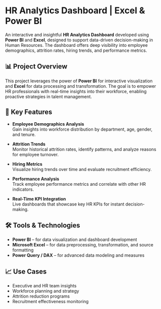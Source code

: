 # HR Analytics Dashboard | Excel & Power BI

An interactive and insightful **HR Analytics Dashboard** developed using **Power BI** and **Excel**, designed to support data-driven decision-making in Human Resources. The dashboard offers deep visibility into employee demographics, attrition rates, hiring trends, and performance metrics.

## 📊 Project Overview

This project leverages the power of **Power BI** for interactive visualization and **Excel** for data processing and transformation. The goal is to empower HR professionals with real-time insights into their workforce, enabling proactive strategies in talent management.

## 🚀 Key Features

- **Employee Demographics Analysis**  
  Gain insights into workforce distribution by department, age, gender, and tenure.

- **Attrition Trends**  
  Monitor historical attrition rates, identify patterns, and analyze reasons for employee turnover.

- **Hiring Metrics**  
  Visualize hiring trends over time and evaluate recruitment efficiency.

- **Performance Analysis**  
  Track employee performance metrics and correlate with other HR indicators.

- **Real-Time KPI Integration**  
  Live dashboards that showcase key HR KPIs for instant decision-making.

## 🛠 Tools & Technologies

- **Power BI** – for data visualization and dashboard development  
- **Microsoft Excel** – for data preprocessing, transformation, and source formatting  
- **Power Query / DAX** – for advanced data modeling and measures  

## 📈 Use Cases

- Executive and HR team insights  
- Workforce planning and strategy  
- Attrition reduction programs  
- Recruitment effectiveness monitoring


